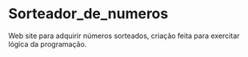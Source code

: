 # Sorteador_de_numeros
Web site para adquirir números sorteados, criação feita para exercitar lógica da programação.
